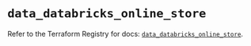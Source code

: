 # `data_databricks_online_store`

Refer to the Terraform Registry for docs: [`data_databricks_online_store`](https://registry.terraform.io/providers/databricks/databricks/1.89.0/docs/data-sources/online_store).
